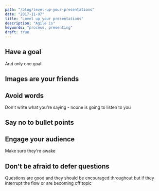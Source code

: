 ```yaml
---
path: "/blog/level-up-your-presentations"
date: "2017-11-07"
title: "Level up your presentations"
description: "Agile is"
keywords: "process, presenting"
draft: true
---
```


## Have a goal

And only one goal

## Images are your friends

## Avoid words

Don't write what you're saying - noone is going to listen to you

## Say no to bullet points

## Engage your audience

Make sure they're awake

## Don't be afraid to defer questions

Questions are good and they should be encouraged throughout but if they interrupt the flow or are becoming off topic
